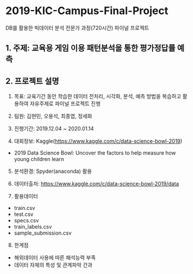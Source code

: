 # 2019-KIC-Campus-Final-Project
DB를 활용한 빅데이터 분석 전문가 과정(720시간) 파이널 프로젝트

## 1. 주제: 교육용 게임 이용 패턴분석을 통한 평가정답률 예측

## 2. 프로젝트 설명
1) 목표: 교육기간 동안 학습한 데이터 전처리, 시각화, 분석, 예측 방법을 복습하고 활용하여 자유주제로 파이널 프로젝트 진행

2) 팀원: 김현민, 오용석, 최종엽, 정세화

3) 진행기간: 2019.12.04 ~ 2020.01.14

4) 대회정보: Kaggle(https://www.kaggle.com/c/data-science-bowl-2019)
- 2019 Data Science Bowl: Uncover the factors to help measure how young children learn

5) 분석환경: Spyder(anaconda) 활용

6) 데이터출처: https://www.kaggle.com/c/data-science-bowl-2019/data

7) 활용데이터
- train.csv
- test.csv
- specs.csv
- train_labels.csv
- sample_submission.csv

8) 한계점
- 해외데이터 사용에 따른 해석능력 부족
- 데이터 자체의 특성 및 관계파악 간과

 




